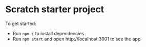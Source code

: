 # Scratch starter project

To get started:

- Run `npm i` to install dependencies
- Run `npm start` and open http://localhost:3001 to see the app
